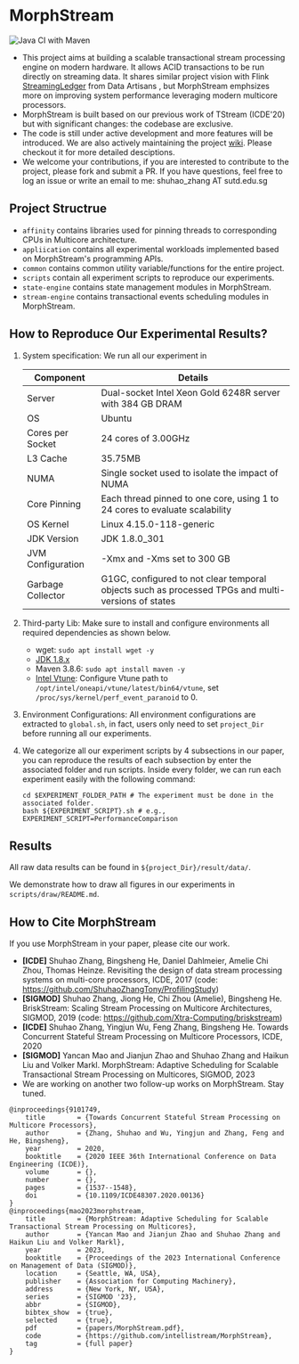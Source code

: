 <meta name="robots" content="noindex">

# MorphStream

![Java CI with Maven](https://github.com/intellistream/MorphStream/workflows/Java%20CI%20with%20Maven/badge.svg?branch=master)

- This project aims at building a scalable transactional stream processing engine on modern hardware. It allows ACID transactions to be run directly on streaming data. It shares similar project vision with Flink [StreamingLedger](https://www.ververica.com/hubfs/Ververica/Docs/%5B2018-08%5D-dA-Streaming-Ledger-whitepaper.pdf) from Data Artisans , but MorphStream emphsizes more on improving system performance leveraging modern multicore processors.
- MorphStream is built based on our previous work of TStream (ICDE'20) but with significant changes: the codebase are exclusive. 
- The code is still under active development and more features will be introduced. We are also actively maintaining the project [wiki](https://github.com/intellistream/MorphStream/wiki). Please checkout it for more detailed desciptions.
- We welcome your contributions, if you are interested to contribute to the project, please fork and submit a PR. If you have questions, feel free to log an issue or write an email to me: shuhao_zhang AT sutd.edu.sg


## Project Structrue

- `affinity` contains libraries used for pinning threads to corresponding CPUs in Multicore architecture.
- `appliication` contains all experimental workloads implemented based on MorphStream's programming APIs.
- `common` contains common utility variable/functions for the entire project.
- `scripts` contain all experiment scripts to reproduce our experiments.
- `state-engine` contains state management modules in MorphStream.
- `stream-engine` contains transactional events scheduling modules in MorphStream.


## How to Reproduce Our Experimental Results?

1. System specification: We run all our experiment in 

   | Component         | Details                                                                                            |
   |-------------------|----------------------------------------------------------------------------------------------------|
   | Server            | Dual-socket Intel Xeon Gold 6248R server with 384 GB DRAM                                          |
   | OS                | Ubuntu                                                                                             |
   | Cores per Socket  | 24 cores of 3.00GHz                                                                                |
   | L3 Cache          | 35.75MB                                                                                            |
   | NUMA              | Single socket used to isolate the impact of NUMA                                                   |
   | Core Pinning      | Each thread pinned to one core, using 1 to 24 cores to evaluate scalability                        |
   | OS Kernel         | Linux 4.15.0-118-generic                                                                           |
   | JDK Version       | JDK 1.8.0_301                                                                                      |
   | JVM Configuration | -Xmx and -Xms set to 300 GB                                                                        |
   | Garbage Collector | G1GC, configured to not clear temporal objects such as processed TPGs and multi-versions of states |

2. Third-party Lib: Make sure to install and configure environments all required dependencies as shown below.
   - wget: ```sudo apt install wget -y```
   - [JDK 1.8.x](https://www.oracle.com/sg/java/technologies/javase/javase8-archive-downloads.html)
   - Maven 3.8.6: ```sudo apt install maven -y```
   - [Intel Vtune](https://www.intel.com/content/www/us/en/developer/tools/oneapi/vtune-profiler.html#gs.ffrana): Configure Vtune path to `/opt/intel/oneapi/vtune/latest/bin64/vtune`, set `/proc/sys/kernel/perf_event_paranoid` to 0.
   
3. Environment Configurations: All environment configurations are extracted to `global.sh`, in fact, users only need to set `project_Dir` before running all our experiments.

4. We categorize all our experiment scripts by 4 subsections in our paper, you can reproduce the results of each subsection by enter the associated folder and run scripts.
Inside every folder, we can run each experiment easily with the following command:
   ```agsl
   cd $EXPERIMENT_FOLDER_PATH # The experiment must be done in the associated folder.
   bash ${EXPERIMENT_SCRIPT}.sh # e.g., EXPERIMENT_SCRIPT=PerformanceComparison
   ```


## Results

All raw data results can be found in `${project_Dir}/result/data/`.

We demonstrate how to draw all figures in our experiments in `scripts/draw/README.md`.


## How to Cite MorphStream

If you use MorphStream in your paper, please cite our work.

* **[ICDE]** Shuhao Zhang, Bingsheng He, Daniel Dahlmeier, Amelie Chi Zhou, Thomas Heinze. Revisiting the design of data stream processing systems on multi-core processors, ICDE, 2017 (code: https://github.com/ShuhaoZhangTony/ProfilingStudy)
* **[SIGMOD]** Shuhao Zhang, Jiong He, Chi Zhou (Amelie), Bingsheng He. BriskStream: Scaling Stream Processing on Multicore Architectures, SIGMOD, 2019 (code: https://github.com/Xtra-Computing/briskstream)
* **[ICDE]** Shuhao Zhang, Yingjun Wu, Feng Zhang, Bingsheng He. Towards Concurrent Stateful Stream Processing on Multicore Processors, ICDE, 2020
* **[SIGMOD]** Yancan Mao and Jianjun Zhao and Shuhao Zhang and Haikun Liu and Volker Markl. MorphStream: Adaptive Scheduling for Scalable Transactional Stream Processing on Multicores, SIGMOD, 2023
* We are working on another two follow-up works on MorphStream. Stay tuned.
```
@inproceedings{9101749,
	title        = {Towards Concurrent Stateful Stream Processing on Multicore Processors},
	author       = {Zhang, Shuhao and Wu, Yingjun and Zhang, Feng and He, Bingsheng},
	year         = 2020,
	booktitle    = {2020 IEEE 36th International Conference on Data Engineering (ICDE)},
	volume       = {},
	number       = {},
	pages        = {1537--1548},
	doi          = {10.1109/ICDE48307.2020.00136}
}
@inproceedings{mao2023morphstream,
	title        = {MorphStream: Adaptive Scheduling for Scalable Transactional Stream Processing on Multicores},
	author       = {Yancan Mao and Jianjun Zhao and Shuhao Zhang and Haikun Liu and Volker Markl},
	year         = 2023,
	booktitle    = {Proceedings of the 2023 International Conference on Management of Data (SIGMOD)},
	location     = {Seattle, WA, USA},
	publisher    = {Association for Computing Machinery},
	address      = {New York, NY, USA},
	series       = {SIGMOD '23},
	abbr         = {SIGMOD},
	bibtex_show  = {true},
	selected     = {true},
	pdf          = {papers/MorphStream.pdf},
	code         = {https://github.com/intellistream/MorphStream},
	tag          = {full paper}
}
```
